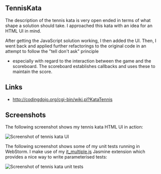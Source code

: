 
## TennisKata

The description of the tennis kata is very open ended in terms of what shape a solution should take.
I approached this kata with an idea for an HTML UI in mind.

After getting the JavaScript solution working, I then added the UI. Then, I went back and applied
further refactorings to the original code in an attempt to follow the "tell don't ask" principle
- especially with regard to the interaction between the game and the scoreboard. The scoreboard
establishes callbacks and uses these to maintain the score.

## Links

* http://codingdojo.org/cgi-bin/wiki.pl?KataTennis

## Screenshots

The following screenshot shows my tennis kata HTML UI in action:

![Screenshot of tennis kata UI](https://raw.github.com/taylorjg/TennisKataJavaScript/master/Images/WebPageScreenshot.png)

The following screenshot shows some of my unit tests running in WebStorm. I make use of my
[it_multiple.js](https://github.com/taylorjg/TennisKataJavaScript/blob/master/Tests/it_multiple.js)
Jasmine extension which provides a nice way to write parameterised tests:

![Screenshot of tennis kata unit tests](https://raw.github.com/taylorjg/TennisKataJavaScript/master/Images/WebStormKarmaScreenshot.png)
